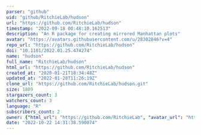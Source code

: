 ```yaml
---
parser: "github"
uid: "github/RitchieLab/hudson"
url: "https://github.com/RitchieLab/hudson"
timestamp: "2022-09-18 00:48:10.162513"
description: "An R package for creating mirrored Manhattan plots"
avatar: "https://avatars.githubusercontent.com/u/28302846?v=4"
repo_url: "https://github.com/RitchieLab/hudson"
doi: "10.1101/2022.01.25.474274"
name: "hudson"
full_name: "RitchieLab/hudson"
html_url: "https://github.com/RitchieLab/hudson"
created_at: "2020-01-21T18:34:48Z"
updated_at: "2022-01-28T11:26:19Z"
clone_url: "https://github.com/RitchieLab/hudson.git"
size: 1809
stargazers_count: 3
watchers_count: 3
language: "R"
subscribers_count: 2
owner: {"html_url": "https://github.com/RitchieLab", "avatar_url": "https://avatars.githubusercontent.com/u/28302846?v=4", "login": "RitchieLab", "type": "Organization"}
date: "2022-10-22 14:31:38.590074"
---
```

